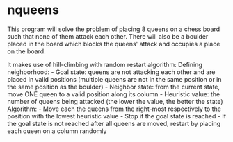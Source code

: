 # nqueens
This program will solve the problem of placing 8 queens on a chess board such that none of them attack each other. There will also be a boulder placed in the board which blocks the queens' attack and occupies a place on the board.

It makes use of hill-climbing with random restart algorithm:
  Defining neighborhood:
    - Goal state: queens are not attacking each other and are placed in valid positions (multiple queens are not in the same position or in the same position as the boulder)
    - Neighbor state: from the current state, move ONE queen to a valid position along its column
    - Heuristic value: the number of queens being attacked (the lower the value, the better the state)
  Algorithm:
    - Move each the queens from the right-most respectively to the position with the lowest heuristic value
    - Stop if the goal state is reached
    - If the goal state is not reached after all queens are moved, restart by placing each queen on a column randomly
